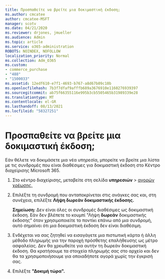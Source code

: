 ```yaml
---
title: Προσπαθείτε να βρείτε μια δοκιμαστική έκδοση;
ms.author: cmcatee
author: cmcatee-MSFT
manager: scotv
ms.date: 04/21/2020
ms.reviewer: drjones, jmueller
ms.audience: Admin
ms.topic: article
ms.service: o365-administration
ROBOTS: NOINDEX, NOFOLLOW
localization_priority: Normal
ms.collection: Adm_O365
ms.custom:
- commerce_purchase
- "488"
- "1500033"
ms.assetid: 12edf610-e7f1-4693-b767-a8d67b09c10b
ms.openlocfilehash: 7b3f7dfaf9afffb689a3676910e1160276939397
ms.sourcegitcommit: ab75f66355116e995b3cb5505465b31989339e28
ms.translationtype: MT
ms.contentlocale: el-GR
ms.lasthandoff: 08/13/2021
ms.locfileid: "58327251"
---
```

# <a name="trying-to-find-a-trial"></a>Προσπαθείτε να βρείτε μια δοκιμαστική έκδοση;

Εάν θέλετε να δοκιμάσετε μια νέα υπηρεσία, μπορείτε να βρείτε μια λίστα με τις συνδρομές που είναι διαθέσιμες για δοκιμαστική έκδοση στο Κέντρο διαχείρισης Microsoft 365.
  
1. Στο κέντρο διαχείρισης, μεταβείτε στη σελίδα **υπηρεσιών** \> [αγορών χρέωσης.](https://go.microsoft.com/fwlink/p/?linkid=868433)

2. Επιλέξτε τη συνδρομή που ανταποκρίνεται στις ανάγκες σας και, στη συνέχεια, επιλέξτε **Λήψη δωρεάν δοκιμαστικής έκδοσης.**

    **Σημείωση:** Δεν είναι όλες οι συνδρομές διαθέσιμες ως δοκιμαστική έκδοση. Εάν δεν βλέπετε το κουμπί "Λήψη **δωρεάν** δοκιμαστικής έκδοσης" όταν χρησιμοποιείτε το ποντίκι επάνω από μια συνδρομή, αυτό σημαίνει ότι μια δοκιμαστική έκδοση δεν είναι διαθέσιμη.
  
3. Ενδέχεται να σας ζητηθεί να εισαγάγετε μια πιστωτική κάρτα ή άλλη μέθοδο πληρωμής για την παροχή πρόσθετης επαλήθευσης ως μέτρο ασφαλείας. Δεν θα χρεωθείτε για αυτήν τη δωρεάν δοκιμαστική έκδοση. Θα κρατήσουμε τα στοιχεία πληρωμής σας στο αρχείο και δεν θα τα χρησιμοποιήσουμε για οποιαδήποτε αγορά χωρίς την έγκρισή σας.

4. Επιλέξτε **"Δοκιμή τώρα".**